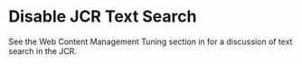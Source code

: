 # Disable JCR Text Search

See the Web Content Management Tuning section in for a discussion of text search in the JCR.